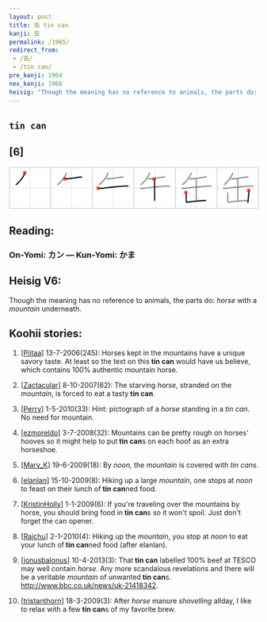 ```yaml
---
layout: post
title: 缶 tin can
kanji: 缶
permalink: /1965/
redirect_from:
 - /缶/
 - /tin can/
pre_kanji: 1964
nex_kanji: 1966
heisig: "Though the meaning has no reference to animals, the parts do: <i>horse</i> with a <i>mountain</i> underneath."
---
```


## `tin can`

## [6]

<div class="stroke"><img src="../images/E7BCB6.png" /></div>

## Reading:

### On-Yomi: カン &mdash; Kun-Yomi: かま

## Heisig V6:

Though the meaning has no reference to animals, the parts do: <i>horse</i> with a <i>mountain</i> underneath.

## Koohii stories:

1) [<a href="http://kanji.koohii.com/profile/Piitaa">Piitaa</a>] 13-7-2006(245): Horses kept in the mountains have a unique savory taste. At least so the text on this<strong> tin can</strong> would have us believe, which contains 100% authentic mountain horse.

2) [<a href="http://kanji.koohii.com/profile/Zactacular">Zactacular</a>] 8-10-2007(62): The starving <em>horse</em>, stranded on the <em>mountain</em>, is forced to eat a tasty<strong> tin can</strong>.

3) [<a href="http://kanji.koohii.com/profile/Perry">Perry</a>] 1-5-2010(33): Hint: pictograph of a <em>horse</em> standing in a <em>tin can</em>. No need for mountain.

4) [<a href="http://kanji.koohii.com/profile/ezmoreldo">ezmoreldo</a>] 3-7-2008(32): Mountains can be pretty rough on horses&#039; hooves so it might help to put<strong> tin can</strong>s on each hoof as an extra horseshoe.

5) [<a href="http://kanji.koohii.com/profile/Mary_K">Mary_K</a>] 19-6-2009(18): By <em>noon,</em> the <em>mountain</em> is covered with <em>tin cans</em>.

6) [<a href="http://kanji.koohii.com/profile/elanlan">elanlan</a>] 15-10-2009(8): Hiking up a large <em>mountain</em>, one stops at <em>noon</em> to feast on their lunch of<strong> tin can</strong>ned food.

7) [<a href="http://kanji.koohii.com/profile/KristinHolly">KristinHolly</a>] 1-1-2009(6): If you&#039;re traveling over the mountains by horse, you should bring food in<strong> tin can</strong>s so it won&#039;t spoil. Just don&#039;t forget the can opener.

8) [<a href="http://kanji.koohii.com/profile/Raichu">Raichu</a>] 2-1-2010(4): Hiking up the <em>mountain</em>, you stop at <em>noon</em> to eat your lunch of<strong> tin can</strong>ned food (after elanlan).

9) [<a href="http://kanji.koohii.com/profile/jonusbalonus">jonusbalonus</a>] 10-4-2013(3): That<strong> tin can</strong> labelled 100% beef at TESCO may well contain <em>horse</em>. Any more scandalous revelations and there will be a veritable <em>mountain</em> of unwanted<strong> tin can</strong>s. <a href="http://www.bbc.co.uk/news/uk-21418342">http://www.bbc.co.uk/news/uk-21418342</a>.

10) [<a href="http://kanji.koohii.com/profile/tristanthorn">tristanthorn</a>] 18-3-2009(3): After <em>horse</em> manure <em>shovelling</em> allday, I like to relax with a few<strong> tin can</strong>s of my favorite brew.
